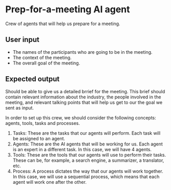 # Prep-for-a-meeting AI agent
Crew of agents that will help us prepare for a meeting.

## User input 
- The names of the participants who are going to be in the meeting.
- The context of the meeting.
- The overall goal of the meeting.

## Expected output
Should be able to give us a detailed brrief for the meeting. This brief should contain relevant information about the industry, the people involved in the meeting, and relevant talking points that will help us get to our the goal we sent as input. 

In order to set up this crew, we should consider the following concepts: agents, tools, tasks and processes.

1. Tasks: These are the tasks that our agents will perform. Each task will be assigned to an agent.
2. Agents: These are the AI agents that will be working for us. Each agent is an expert in a different task. In this case, we will have 4 agents.
3. Tools: These are the tools that our agents will use to perform their tasks. These can be, for example, a search engine, a summarizer, a translator, etc.
4. Process: A process dictates the way that our agents will work together. In this case, we will use a sequential process, which means that each agent will work one after the other.